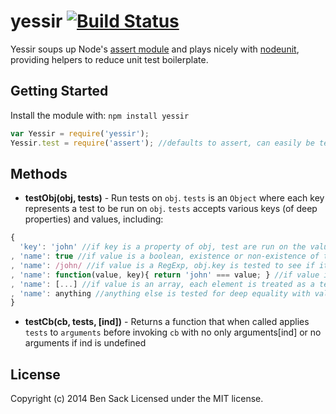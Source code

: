 # yessir [![Build Status](https://secure.travis-ci.org/sackio/yessir.png?branch=master)](http://travis-ci.org/sackio/yessir)

Yessir soups up Node's [assert module](http://nodejs.org/api/assert.html) and plays nicely with [nodeunit](https://github.com/caolan/nodeunit), providing helpers to reduce unit test boilerplate.

## Getting Started
Install the module with: `npm install yessir`

```javascript
var Yessir = require('yessir');
Yessir.test = require('assert'); //defaults to assert, can easily be test for nodeunit
```

## Methods
* **testObj(obj, tests)** - Run tests on `obj`. `tests` is an `Object` where each key represents a test to be run on `obj`. `tests` accepts various keys (of deep properties) and values, including:
```javascript
{
  'key': 'john' //if key is a property of obj, test are run on the value of the property, otherwise value is treated as the object as a whole
, 'name': true //if value is a boolean, existence or non-existence of the property of object is tested
, 'name': /john/ //if value is a RegExp, obj.key is tested to see if it matches value
, 'name': function(value, key){ return 'john' === value; } //if value is a function, is it called with arguments of value and key, bound to obj
, 'name': [...] //if value is an array, each element is treated as a test
, 'name': anything //anything else is tested for deep equality with value
}
```

* **testCb(cb, tests, [ind])** - Returns a function that when called applies `tests` to `arguments` before invoking `cb` with no only arguments[ind] or no arguments if ind is undefined

## License
Copyright (c) 2014 Ben Sack
Licensed under the MIT license.
